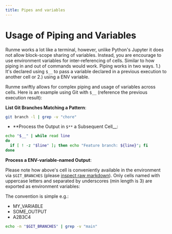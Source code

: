 ```yaml
---
title: Pipes and variables
---
```


# **Usage of Piping and Variables**

Runme works a lot like a terminal, however, unlike Python's Jupyter it does not allow block-scope sharing of variables. Instead, you are encourage to use environment variables for inter-referencing of cells. Similar to how piping in and out of commands would work. Piping works in two ways. 1.) It's declared using `$__` to pass a variable declared in a previous execution to another cell or 2.) using a ENV variable.

Runme swiftly allows for complex piping and usage of variables across cells. Here is an example using Git with `$__` (reference the previous execution result):

**List Git Branches Matching a Pattern**:

```sh {"id":"01HRVZ3W00K4ZPSXSH2PSGMQ1Z","name":"GIT_BRANCHES"}
git branch -l | grep -v "chore"
```

- **Process the Output in `$**` a Subsequent Cell\_\_:

```sh {"id":"01HRVZ4RR371G2PTEPCADCP58A"}
echo "$__" | while read line
do
  if [ ! -z "$line" ]; then echo "Feature branch: ${line}"; fi
done
```

**Process a ENV-variable-named Output**:

Please note how above's cell is conveniently available in the environment via `$GIT_BRANCHES` (please [inspect raw markdown](https://raw.githubusercontent.com/stateful/docs.runme.dev/main/docs/getting-started/runbyexample.md)). Only cells named with uppercase letters and separated by underscores (min length is 3) are exported as environment variables:

The convention is simple e.g.:

- MY_VARIABLE
- SOME_OUTPUT
- A2B3C4

```sh {"id":"01HXFK8E3M7CYHBXQ4MTGD8PDT"}
echo -n "$GIT_BRANCHES" | grep -v "main"
```
